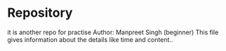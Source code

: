 # Repository
it is another repo for practise
Author: Manpreet Singh (beginner)
This file gives information about the details like time and content..
